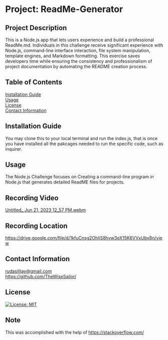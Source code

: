 
  # Project: ReadMe-Generator
  ## Project Description 
  This is a Node.js app that lets users experience and build a professional ReadMe.md. Individuals in this challenge receive significant experience with Node.js, command-line interface interaction, file system manipulation, template engines, and Markdown formatting. This exercise saves developers time while ensuring the consistency and professionalism of project documentation by automating the README creation process. 
  ## Table of Contents 
   [Installation Guide](#installation) <br>
   [Usage](#usage) <br>
   [License ](#license)  <br>
   [Contact Information](#ContactInformation) <br>

  ## Installation Guide 
  You may clone this to your local terminal and run the index.js, that is once you have installed all the pakcages needed to run the specific code, such as inquirer.

  ## Usage 
  The Node.js Challenge focuses on Creating a command-line program in Node.js that generates detailed ReadME files for projects. <br>
## Recording Video
[Untitled_ Jun 21, 2023 12_57 PM.webm](https://github.com/TheWiseSailor/ReadME-Generator/assets/68026214/f2ef624b-cb42-4846-813d-85c49dd1aaa5)

## Recording Location
https://drive.google.com/file/d/1kfuCnsg2OhIjS8hvw3eX15K6VVxUbv8n/view 


  ## Contact Information 
  rudasilljay@gmail.com  
 https://github.com/TheWiseSailor/

 ## License

 [![License: MIT](https://img.shields.io/badge/License-MIT-yellow.svg)](https://opensource.org/licenses/MIT) 

 ## Note 
 This was accomplished with the help of https://stackoverflow.com/
  
